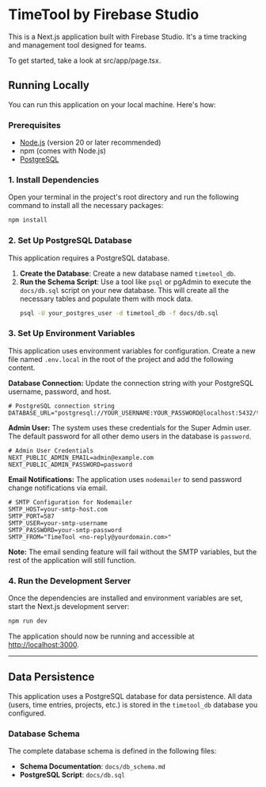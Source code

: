 # TimeTool by Firebase Studio

This is a Next.js application built with Firebase Studio. It's a time tracking and management tool designed for teams.

To get started, take a look at src/app/page.tsx.

## Running Locally

You can run this application on your local machine. Here's how:

### Prerequisites

-   [Node.js](https://nodejs.org/) (version 20 or later recommended)
-   npm (comes with Node.js)
-   [PostgreSQL](https://www.postgresql.org/download/)

### 1. Install Dependencies

Open your terminal in the project's root directory and run the following command to install all the necessary packages:

```bash
npm install
```

### 2. Set Up PostgreSQL Database

This application requires a PostgreSQL database.

1.  **Create the Database**: Create a new database named `timetool_db`.
2.  **Run the Schema Script**: Use a tool like `psql` or pgAdmin to execute the `docs/db.sql` script on your new database. This will create all the necessary tables and populate them with mock data.
    ```bash
    psql -U your_postgres_user -d timetool_db -f docs/db.sql
    ```

### 3. Set Up Environment Variables

This application uses environment variables for configuration. Create a new file named `.env.local` in the root of the project and add the following content.

**Database Connection:**
Update the connection string with your PostgreSQL username, password, and host.

```env
# PostgreSQL connection string
DATABASE_URL="postgresql://YOUR_USERNAME:YOUR_PASSWORD@localhost:5432/timetool_db"
```

**Admin User:**
The system uses these credentials for the Super Admin user. The default password for all other demo users in the database is `password`.

```env
# Admin User Credentials
NEXT_PUBLIC_ADMIN_EMAIL=admin@example.com
NEXT_PUBLIC_ADMIN_PASSWORD=password
```

**Email Notifications:**
The application uses `nodemailer` to send password change notifications via email.

```env
# SMTP Configuration for Nodemailer
SMTP_HOST=your-smtp-host.com
SMTP_PORT=587
SMTP_USER=your-smtp-username
SMTP_PASSWORD=your-smtp-password
SMTP_FROM="TimeTool <no-reply@yourdomain.com>"
```

**Note:** The email sending feature will fail without the SMTP variables, but the rest of the application will still function.

### 4. Run the Development Server

Once the dependencies are installed and environment variables are set, start the Next.js development server:

```bash
npm run dev
```

The application should now be running and accessible at [http://localhost:3000](http://localhost:3000).

---

## Data Persistence

This application uses a PostgreSQL database for data persistence. All data (users, time entries, projects, etc.) is stored in the `timetool_db` database you configured.

### Database Schema

The complete database schema is defined in the following files:
-   **Schema Documentation**: `docs/db_schema.md`
-   **PostgreSQL Script**: `docs/db.sql`

